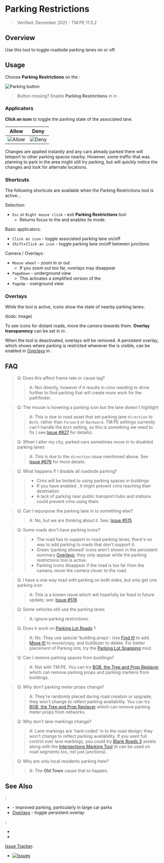 # Parking Restrictions

> Verified: December 2021 - TM:PE 11.5.2

## Overview

Use this tool to toggle roadside parking lanes on or off.

## Usage

Choose **Parking Restrictions** on the [](Toolbar.md):

![Parking button](btnParkingRestrictions.png)

> Button missing? Enable **Parking Restrictions** in [](Maintenance.md) in [](Settings.md).

### Applicators

**Click an icon** to toggle the parking state of the associated lane.

|             Allow              |             Deny             |
|:------------------------------:|:----------------------------:|
| ![Allow](picParking_allow.png) | ![Deny](picParking_deny.png) |

Changes are applied instantly and any cars already parked there will teleport to other parking spaces nearby. However,
some traffic that was planning to park in the area might still try parking, but will quickly notice the changes and look
for alternate locations.

### Shortcuts

The following shortcuts are available when the Parking Restrictions tool is active...

Selection:

* `Esc` or `Right mouse click` - exit **Parking Restrictions** tool
    * Returns focus to the [](Toolbar.md) and enables its [](Adjust-Roads.md) mode.

Basic applicators:

* `Click an icon` - toggle associated parking lane on/off
* `Shift`+`Click an icon` - toggle parking lane on/off between junctions

Camera / Overlays:

* `Mouse wheel` - zoom in or out
    * If you zoom out too far, overlays may disappear
* `PageDown` - underground view
    * This activates a simplified version of the [](Traffic-Info-View.md)
* `PageUp` - overground view

### Overlays

While the tool is active, icons show the state of nearby parking lanes:

(todo: image)

To see icons for distant roads, move the camera towards them. **Overlay transparency** can be set in [](General.md)
in [](Settings.md).

When the tool is deactivated, overlays will be removed. A persistent overlay, which shows where parking is restricted
whenever the [](Toolbar.md) is visible, can be enabled in [Overlays](Overlays.md) in [](Settings.md).

## FAQ

> Q: Does this affect frame rate or cause lag?
> > A: Not directly, however if it results in cims needing to drive further to find parking that will create more work
> > for
> > the pathfinder.

> Q: The mouse is hovering a parking icon but the lane doesn't highlight
> > A: This is due to road asset that set parking lane `direction` to `Both`, rather than `Forward` or `Backward`. TM:PE
> > settings currently can't handle the `Both` setting, so this is something we need to fix (
> > see [Issue #827](https://github.com/CitiesSkylinesMods/TMPE/issues/827#issuecomment-613203413) for details).

> Q: When I alter my city, parked cars sometimes move in to disabled parking lanes
> > A: This is due to the `direction` issue mentioned above.
> > See [Issue #676](https://github.com/CitiesSkylinesMods/TMPE/issues/676) for more details.

> Q: What happens if I disable all roadside parking?
> > * Cims will be limited to using parking spaces in buildings
> > * If you have enabled [](Parking-AI.md), it might prevent cims reaching their destination
> > * A lack of parking near public transport hubs and stations could prevent cims using them

> Q: Can I repurpose the parking lane in to something else?
> > A: No, but we are thinking about it.
> > See: [Issue #515](https://github.com/krzychu124/Cities-Skylines-Traffic-Manager-President-Edition/issues/515)

> Q: Some roads don't have parking icons?
> > * The road has to support in-road parking lanes; there's no way to add parking to roads that don't support it.
> > * Green 'parking allowed' icons aren't shown in the persistent summary [Overlays](Overlays.md); they only appear
      while the parking restrictions tool is active.
> > * Parking icons disappear if the road is too far from the camera; move the camera closer to the road.

> Q: I have a one way road with parking on both sides, but only get one parking icon
> > A: This is a known issue which will hopefully be fixed in future update;
> > see: [Issue #516](https://github.com/krzychu124/Cities-Skylines-Traffic-Manager-President-Edition/issues/516)

> Q: Some vehicles still use the parking lanes
> > A: [](Reckless-Drivers.md) ignore parking restrictions.

> Q: Does it work on [Parking Lot Roads](https://steamcommunity.com/sharedfiles/filedetails/?id=1285201733) ?
> > A: No. They use special 'building props':
> > Use [Find It!](https://steamcommunity.com/sharedfiles/filedetails/?id=837734529) to
> > add, [Move It!](https://steamcommunity.com/sharedfiles/filedetails/?id=1619685021) to move/copy, and bulldozer to
> > delete. For better placement of Parking lots, try
> > the [Parking Lot Snapping](https://steamcommunity.com/sharedfiles/filedetails/?id=2594569657) mod.

> Q: Can I remove parking spaces from buildings?
> > A: Not with TM:PE. You can
> > try [BOB, the Tree and Prop Replacer](https://steamcommunity.com/sharedfiles/filedetails/?id=2197863850) which can
> > remove parking props and parking markers from buildings.

> Q: Why don't parking meter props change?
> > A: They're randomly placed during road creation or upgrade; they won't change to reflect parking availability. You
> > can try [BOB, the Tree and Prop Replacer](https://steamcommunity.com/sharedfiles/filedetails/?id=2197863850) which
> > can remove parking meter props from networks.

> Q: Why don't lane markings change?
> > A: Lane markings are 'hard coded' in to the road design; they won't change to reflect parking availability. If you
> > want
> > full control over lane markings, you could
> > try [Blank Roads 3](https://steamcommunity.com/workshop/filedetails/?id=2625740281) assets along with
> > the [Intersections Marking Tool](https://steamcommunity.com/sharedfiles/filedetails/?id=2140418403) (it can be used
> > on
> > road segments too, not just junctions).

> Q: Why are only local residents parking here?
> > A: The **Old Town** [](City-and-District-Policies.md) cause that to happen.

## See Also

[](Settings.md):

* [](Parking-AI.md) - improved parking, particularly in large car parks
* [Overlays](Overlays.md) - toggle persistent overlay

[](Toolbar.md):

* [](Vehicle-Restrictions.md)
* [](Junction-Restrictions.md)

[Issue Tracker](https://github.com/krzychu124/Cities-Skylines-Traffic-Manager-President-Edition/issues):

* <a href="https://github.com/CitiesSkylinesMods/TMPE/labels/PARKING"><img alt="Issues" src="https://img.shields.io/github/issues/CitiesSkylinesMods/TMPE/PARKING?label=PARKING%26logo=github" /></a>